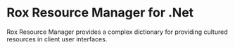 # Rox Resource Manager for .Net

Rox Resource Manager provides a complex dictionary for providing cultured resources in client user interfaces.
